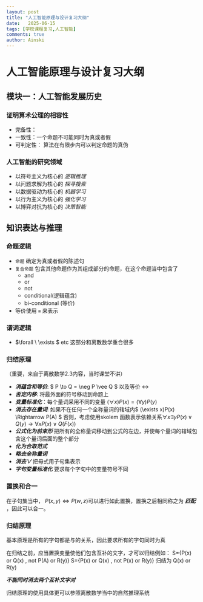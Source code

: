 ```yaml
---
layout: post
title: "人工智能原理与设计复习大纲"
date:   2025-06-15
tags: [学校课程复习,人工智能]
comments: true
author: Ainski
---
```


# 人工智能原理与设计复习大纲
## 模块一：人工智能发展历史

### 证明算术公理的相容性
- 完备性：
- 一致性：一个命题不可能同时为真或者假
- 可判定性： 算法在有限步内可以判定命题的真伪

### 人工智能的研究领域

- 以符号主义为核心的 *逻辑推理*
- 以问题求解为核心的 *探寻搜索*
- 以数据驱动为核心的 *机器学习*
- 以行为主义为核心的 *强化学习*
- 以博弈对抗为核心的 *决策智能*

## 知识表达与推理
### 命题逻辑
- `命题` 确定为真或者假的陈述句
- `复合命题` 包含其他命题作为其组成部分的命题，在这个命题当中包含了
    - and
    - or
    - not
    - conditional(逻辑蕴含)
    - bi-conditional (等价)
- 等价使用 `≡` 来表示
### 谓词逻辑
- $\forall \ \exists $ etc 这部分和离散数学重合很多

### 归结原理 
（重要，来自于离散数学2.3内容，当时课堂不讲）

- ***消蕴含和等价***: $ P \to Q = \neg P \vee Q $ 以及等价 $\leftrightarrow$
- ***否定内移***: 将最外面的符号移动到命题上
- ***变量标准化***：每个量词采用不同的变量 $(\forall x)P(x)=(\forall y) P(y)$
- ***消去存在量词***: 如果不在任何一个全称量词的辖域内$ (\exists x)P(x) \Rightarrow P(A) $ 否则，考虑使用skolem 函数表示依赖关系$\forall x\exists y P(x) \vee Q(y) \to \forall x P(x) \vee Q(F(x))$
- ***公式化为前束形*** 把所有的全称量词移动到公式的左边，并使每个量词的辖域包含这个量词后面的整个部分
- ***化为合取范式***
- ***略去全称量词***
- ***消去$\vee$*** 把母式用子句集表示
- ***字句变量标准化*** 要求每个字句中的变量符号不同

### 置换和合一
在子句集当中，
$P(x,y) \Leftrightarrow P(w,z)$可以进行如此置换，置换之后相同称之为 ***匹配*** ，因此可以合一。

### 归结原理
基本原理是所有的字句都是与的关系，因此要求所有的字句同时为真

在归结之前，应当置换变量使他们包含互补的文字，才可以归结例如：
S={P(x) or Q(x) , not P(A) or R(y)}
S={P(x) or Q(x) , not P(x) or R(y)}
归结为 Q(x) or R(y)

***不能同时消去两个互补文字对***

归结原理的使用具体更可以参照离散数学当中的自然推理系统 







